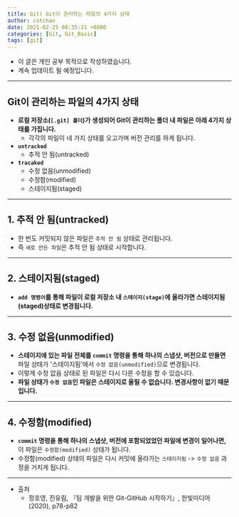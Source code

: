 ```yaml
---
title: Git) Git이 관리하는 파일의 4가지 상태 
author: cotchan
date: 2021-02-25 08:35:21 +0800 
categories: [Git, Git_Basic]
tags: [git]
---
```


+ 이 글은 개인 공부 목적으로 작성하였습니다.
+ 계속 업데이트 될 예정입니다.

---

## Git이 관리하는 파일의 4가지 상태

+ **로컬 저장소(`[.git] 폴더`)가 생성되어 Git이 관리하는 폴더 내 파일은 아래 4가지 상태를 가집니다.**
  + 각각의 파일이 네 가지 상태를 오고가며 버전 관리를 하게 됩니다.
+ **`untracked`**
  + 추적 안 됨(untracked)
+ **`tracaked`**
  + 수정 없음(unmodified)
  + 수정함(modified)
  + 스테이지됨(staged)

---

## 1. 추적 안 됨(untracked)

+ 한 번도 커밋되지 않은 파일은 `추적 안 됨` 상태로 관리됩니다.
+ 즉 `새로 만든 파일`은 추적 안 됨 상태로 시작합니다.

---

## 2. 스테이지됨(staged)

+ **`add 명령어`를 통해 파일이 로컬 저장소 내 `스테이지(stage)`에 올라가면 스테이지됨(staged)상태로 변경됩니다.**

---

## 3. 수정 없음(unmodified)

+ **스테이지에 있는 파일 전체를 `commit` 명령을 통해 하나의 스냅샷, 버전으로 만들면** 파일 상태가 '스테이지됨'에서 `수정 없음(unmodified)`으로 변경됩니다. 
+ 이렇게 수정 없음 상태로 된 파일은 다시 다른 수정을 할 수 있습니다.
+ **파일 상태가 `수정 없음`인 파일은 스테이지로 올릴 수 없습니다. 변경사항이 없기 때문입니다.**

---

## 4. 수정함(modified)

+ **`commit` 명령을 통해 하나의 스냅샷, 버전에 포함되었었던 파일에 변경이 일어나면,** 이 파일은 `수정함(modified)` 상태가 됩니다.
+ 수정함(modified) 상태의 파일은 다시 커밋에 올라가는 `스테이지됨` -> `수정 없음` 과정을 거치게 됩니다.


---

+ 출처
    + 정호영, 진유림, 『팀 개발을 위한 Git-GitHub 시작하기』, 한빛미디어(2020), p78-p82
